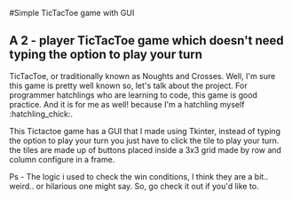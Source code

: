 #Simple TicTacToe game with GUI

## A 2 - player TicTacToe game which doesn't need typing the option to play your turn 

TicTacToe, or traditionally known as Noughts and Crosses. Well, I'm sure this game is pretty well known so, let's talk about the project. For programmer hatchlings who are learning to code, this game is good practice. And it is for me as well! because I'm a hatchling myself :hatchling_chick:.

This Tictactoe game has a GUI that I made using Tkinter, instead of typing the option to play your turn you just have to click the tile to play your turn. the tiles are made up of buttons placed inside a 3x3 grid made by row and column configure in a frame. 

Ps - The logic i used to check the win conditions, I think they are a bit.. weird.. or hilarious one might say. So, go check it out if you'd like to. 

